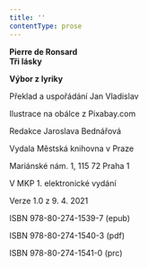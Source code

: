 ```yaml
---
title: ''
contentType: prose
---
```


**Pierre de Ronsard  
Tři lásky**

**Výbor z lyriky**

Překlad a uspořádání Jan Vladislav

Ilustrace na obálce z Pixabay.com

Redakce Jaroslava Bednářová

Vydala Městská knihovna v Praze

Mariánské nám. 1, 115 72 Praha 1

V MKP 1. elektronické vydání

Verze 1.0 z 9. 4. 2021

ISBN 978-80-274-1539-7 (epub)

ISBN 978-80-274-1540-3 (pdf)

ISBN 978-80-274-1541-0 (prc)
